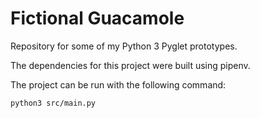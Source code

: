 # Fictional Guacamole
Repository for some of my Python 3 Pyglet prototypes.

The dependencies for this project were built using pipenv.

The project can be run with the following command:

```bash
python3 src/main.py
```